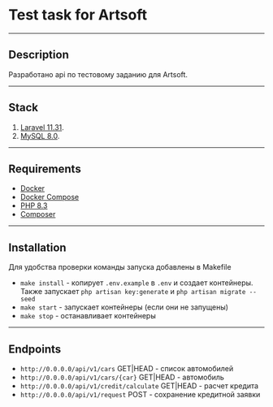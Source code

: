 # Test task for Artsoft
***
## Description
Разработано api по тестовому заданию для Artsoft. 
***
## Stack

1. [Laravel 11.31](https://laravel.com/). 
2. [MySQL 8.0](https://dev.mysql.com/doc/).
***
## Requirements
 - [Docker](https://www.docker.com/)
 - [Docker Compose](https://docs.docker.com/compose/)
 - [PHP 8.3](https://www.php.net/)
 - [Composer](https://getcomposer.org/)

***
## Installation
Для удобства проверки команды запуска добавлены в Makefile
 - `make install` - копирует `.env.example` в `.env` и создает контейнеры. Также запускает `php artisan key:generate` и `php artisan migrate --seed`
 - `make start` - запускает контейнеры (если они не запущены)
 - `make stop` - останавливает контейнеры
***
## Endpoints
  - `http://0.0.0.0/api/v1/cars` GET|HEAD - список автомобилей
  - `http://0.0.0.0/api/v1/cars/{car}` GET|HEAD - автомобиль
  - `http://0.0.0.0/api/v1/credit/calculate` GET|HEAD - расчет кредита
  - `http://0.0.0.0/api/v1/request` POST - сохранение кредитной заявки 
